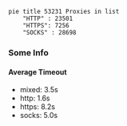 
```mermaid
pie title 53231 Proxies in list
    "HTTP" : 23501
    "HTTPS": 7256
    "SOCKS" : 28698
```

### Some Info
#### Average Timeout

- mixed: 3.5s
- http: 1.6s
- https: 8.2s
- socks: 5.0s